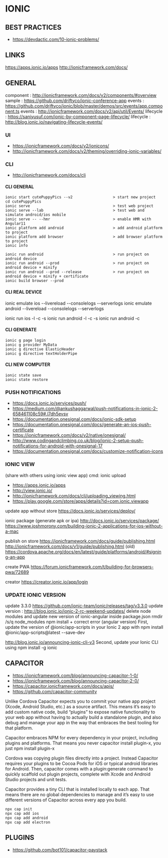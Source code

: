 
# IONIC

## BEST PRACTICES
- https://devdactic.com/10-ionic-problems/

## LINKS
https://apps.ionic.io/apps 
http://ionicframework.com/docs/

## GENERAL

component : http://ionicframework.com/docs/v2/components/#overview 
sample : https://github.com/driftyco/ionic-conference-app
events : https://github.com/driftyco/ionic/blob/master/demos/src/events/app.component.ts
events : http://ionicframework.com/docs/v2/api/util/Events/
lifecycle : https://saniyusuf.com/ionic-by-component-page-lifecycle/
lifecycle : http://blog.ionic.io/navigating-lifecycle-events/

### UI

- https://ionicframework.com/docs/v2/ionicons/ 
- http://ionicframework.com/docs/v2/theming/overriding-ionic-variables/ 

### CLI

- http://ionicframework.com/docs/cli

#### CLI GENERAL

```
ionic start cutePuppyPics --v2					> start new project   
cd cutePuppyPics											 
ionic serve										> test web project 
ionic serve --lab								> test web and simulate android/ios mobile
ionic serve -- --hmr                            > enable HMR with Angular11
ionic platform add android						> add android platform to project 
ionic platform add browser						> add browser platform to project 
ionic info 

ionic run android  								> run project on android device 
ionic run android --prod 						> run project on android device + minify 
ionic run android --prod --release				> run project on android device + minify + certificate
ionic build browser --prod

```

#### CLI REAL DEVICE
ionic emulate ios --livereload --consolelogs --serverlogs
ionic emulate android --livereload --consolelogs --serverlogs
 
ionic run ios -l -c -s
ionic run android -l -c -s
ionic run android -c

 
#### CLI GENERATE 
```
ionic g page login 
ionic g provider MyData 
ionic g directive ElasticHeader
ionic g directive textHolderPipe
```

#### CLI NEW COMPUTER
```
ionic state save
ionic state restore
```

### PUSH NOTIFICATIONS
- https://docs.ionic.io/services/push/ 
- https://medium.com/@ankushaggarwal/push-notifications-in-ionic-2-658461108c59#.l7dh5evsv 
- https://documentation.onesignal.com/docs/ionic-sdk-setup
- https://documentation.onesignal.com/docs/generate-an-ios-push-certificate
- https://ionicframework.com/docs/v2/native/onesignal/
- http://www.codingandclimbing.co.uk/blog/ionic-2-setup-push-notifications-for-android-with-onesignal-17
- https://documentation.onesignal.com/docs/customize-notification-icons

### IONIC VIEW
(share with others using ionic view app)
cmd: ionic upload
- https://apps.ionic.io/apps
- http://view.ionic.io/
- http://ionicframework.com/docs/cli/uploading_viewing.html
- https://play.google.com/store/apps/details?id=com.ionic.viewapp

update app without store
https://docs.ionic.io/services/deploy/

ionic package (generate apk or ipa)
http://docs.ionic.io/services/package/
https://www.joshmorony.com/building-ionic-2-applications-for-ios-without-a-mac

publish on store
https://ionicframework.com/docs/guide/publishing.html
http://ionicframework.com/docs/v1/guide/publishing.html (old)
https://cordova.apache.org/docs/en/latest/guide/platforms/android/#signing-an-app

create PWA
https://forum.ionicframework.com/t/building-for-browsers-pwa/72689

creator
https://creator.ionic.io/app/login

### UPDATE IONIC VERSION
update 3.3.0 https://github.com/ionic-team/ionic/releases/tag/v3.3.0
update version : http://blog.ionic.io/ionic-2-rc-weekend-updates/
delete node modules and update new version of ionic-angular inside package.json 
rmdir /s/q node_modules
npm install + correct error (angular version)
First, update the version of @ionic/app-scripts in your Ionic 2 app with
npm install @ionic/app-scripts@latest --save-dev

http://blog.ionic.io/announcing-ionic-cli-v3
Second, update your Ionic CLI using
npm install -g ionic

## CAPACITOR


- https://ionicframework.com/blog/announcing-capacitor-1-0/
- https://ionicframework.com/blog/announcing-capacitor-2-0/
- https://capacitor.ionicframework.com/docs/apis/
- https://github.com/capacitor-community

Unlike Cordova Capacitor expects you to commit your native app project (Xcode, Android Studio, etc.) as a source artifact. This means it’s easy to add custom native code, build “plugins” to expose native functionality to your web app without having to actually build a standalone plugin, and also debug and manage your app in the way that embraces the best tooling for that platform.

Capacitor embraces NPM for every dependency in your project, including plugins and platforms. That means you never capacitor install plugin-x, you just npm install plugin-x

Cordova was copying plugin files directly into a project. Instead Capacitor requires your plugins to be Cocoa Pods for iOS or typical android libraries for Android. Then, capacitor comes with a plugin:generate command to quickly scaffold out plugin projects, complete with Xcode and Android Studio projects and unit tests.

Capacitor provides a tiny CLI that is installed locally to each app. That means there are no global dependencies to manage and it’s easy to use different versions of Capacitor across every app you build.

```
npx cap init
npx cap add ios
npx cap add android
npx cap add electron
```

## PLUGINS

- https://github.com/bot101/capacitor-paystack